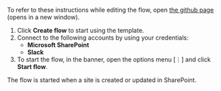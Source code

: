 To refer to these instructions while editing the flow, open [the github page](https://github.com/ot4i/app-connect-templates/tree/master/resources/markdown/Send%20a%20Slack%20message%20when%20a%20site%20is%20created%20or%20updated%20in%20SharePoint) (opens in a new window).

1.	Click **Create flow** to start using the template.
2.	Connect to the following accounts by using your credentials:
    -	**Microsoft SharePoint** 
    - **Slack**
3.	To start the flow, in the banner, open the options menu [⋮] and click **Start flow**.

The flow is started when a site is created or updated in SharePoint.
